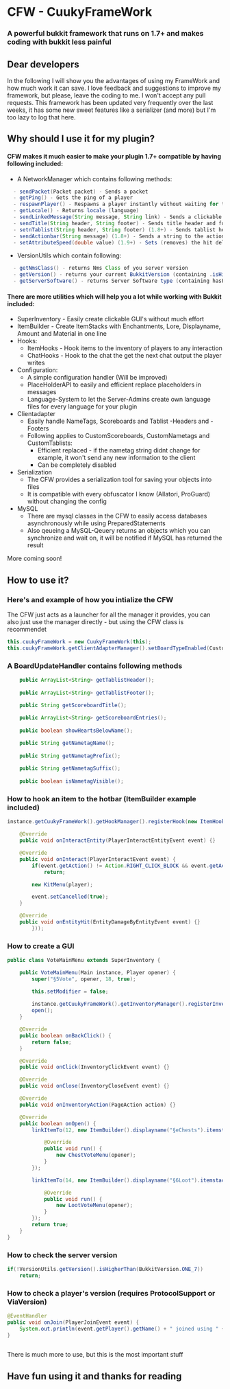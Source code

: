 # CFW - CuukyFrameWork
### A powerful bukkit framework that runs on 1.7+ and makes coding with bukkit less painful

## Dear developers
In the following I will show you the advantages of using my FrameWork and how much work it can save.
I love feedback and suggestions to improve my framework, but please, leave the coding to me.
I won't accept any pull requests.
This framework has been updated very frequently over the last weeks, it has some new sweet features like a serializer (and more)
but I'm too lazy to log that here.

## Why should I use it for my plugin?
#### **CFW** makes it much easier to make your plugin 1.7+ compatible by having following included:

- A NetworkManager which contains following methods:
```java
  - sendPacket(Packet packet) - Sends a packet
  - getPing() - Gets the ping of a player
  - respawnPlayer() - Respawns a player instantly without waiting for them to press the respawn button
  - getLocale() - Returns locale (language) 
  - sendLinkedMessage(String message, String link) - Sends a clickable chat message
  - sendTitle(String header, String footer) - Sends title header and footer
  - setnTablist(String header, String footer) (1.8+) - Sends tablist header and footer
  - sendActionbar(String message) (1.8+) - Sends a string to the actionbar of the player
  - setAttributeSpeed(double value) (1.9+) - Sets (removes) the hit delay implemented in 1.9
```

- VersionUtils which contain following:
```java
  - getNmsClass() - returns Nms Class of you server version
  - getVersion() - returns your current BukkitVersion (containing .isHigherThan and more)
  - getServerSoftware() - returns Server Software type (containing hasForgeSupport etc.)
```

#### There are more utilities which will help you a lot while working with Bukkit included:
- SuperInventory - Easily create clickable GUI's without much effort
- ItemBuilder - Create ItemStacks with Enchantments, Lore, Displayname, Amount and Material in one line
- Hooks:
  - ItemHooks - Hook items to the inventory of players to any interaction 
  - ChatHooks - Hook to the chat the get the next chat output the player writes
- Configuration:
  - A simple configuration handler (Will be improved)
  - PlaceHolderAPI to easily and efficient replace placeholders in messages
  - Language-System to let the Server-Admins create own language files for every language for your plugin
- Clientadapter
  - Easily handle NameTags, Scoreboards and Tablist -Headers and -Footers
  - Following applies to CustomScoreboards, CustomNametags and CustomTablists:
    - Efficient replaced - if the nametag string didnt change for example, it won't send any new information to the client
    - Can be completely disabled
- Serialization
  - The CFW provides a serialization tool for saving your objects into files
  - It is compatible with every obfuscator I know (Allatori, ProGuard) without changing the config
- MySQL
  - There are mysql classes in the CFW to easily access databases asynchronously while using
    PreparedStatements
  - Also qeueing a MySQL-Qeuery returns an objects which you can synchronize and wait on,
    it will be notified if MySQL has returned the result 

More coming soon!

## How to use it?
### Here's and example of how you intialize the CFW
The CFW just acts as a launcher for all the manager it provides, you can also
just use the manager directly - but using the CFW class is recommendet
```java
this.cuukyFrameWork = new CuukyFrameWork(this);
this.cuukyFrameWork.getClientAdapterManager().setBoardTypeEnabled(CustomBoardType.TABLIST, true);
```

### A BoardUpdateHandler contains following methods
```java
	public ArrayList<String> getTablistHeader();
	
	public ArrayList<String> getTablistFooter();

	public String getScoreboardTitle();
	
	public ArrayList<String> getScoreboardEntries();
	
	public boolean showHeartsBelowName();

	public String getNametagName();
	
	public String getNametagPrefix();
	
	public String getNametagSuffix();
	
	public boolean isNametagVisible(); 
```

### How to hook an item to the hotbar (ItemBuilder example included)
```java
instance.getCuukyFrameWork().getHookManager().registerHook(new ItemHook(player, new ItemBuilder().displayname("§bWähle dein Kit").material(Material.CHEST).build(), 0, new ItemHookHandler() {

	@Override
	public void onInteractEntity(PlayerInteractEntityEvent event) {}

	@Override
	public void onInteract(PlayerInteractEvent event) {
		if(event.getAction() != Action.RIGHT_CLICK_BLOCK && event.getAction() != Action.RIGHT_CLICK_AIR)
			return;

		new KitMenu(player);

		event.setCancelled(true);
	}

	@Override
	public void onEntityHit(EntityDamageByEntityEvent event) {}
		}));
```

### How to create a GUI
```java
public class VoteMainMenu extends SuperInventory {

	public VoteMainMenu(Main instance, Player opener) {
		super("§5Vote", opener, 18, true);

		this.setModifier = false;
		
		instance.getCuukyFrameWork().getInventoryManager().registerInventory(this);
		open();
	}

	@Override
	public boolean onBackClick() {
		return false;
	}

	@Override
	public void onClick(InventoryClickEvent event) {}

	@Override
	public void onClose(InventoryCloseEvent event) {}

	@Override
	public void onInventoryAction(PageAction action) {}

	@Override
	public boolean onOpen() {
		linkItemTo(12, new ItemBuilder().displayname("§eChests").itemstack(new ItemStack(Material.CHEST)).build(), new Runnable() {

			@Override
			public void run() {
				new ChestVoteMenu(opener);
			}
		});

		linkItemTo(14, new ItemBuilder().displayname("§6Loot").itemstack(new ItemStack(Material.GOLDEN_APPLE)).build(), new Runnable() {

			@Override
			public void run() {
				new LootVoteMenu(opener);
			}
		});
		return true;
	}
}
```

### How to check the server version
```java
if(!VersionUtils.getVersion().isHigherThan(BukkitVersion.ONE_7))
	return;
```

### How to check a player's version (requires ProtocolSupport or ViaVersion)
```java
@EventHandler
public void onJoin(PlayerJoinEvent event) {
	System.out.println(event.getPlayer().getName() + " joined using " + MinecraftVersion.getMinecraftVersion(event.getPlayer()).getName());
}
	
```

There is much more to use, but this is the most important stuff

## Have fun using it and thanks for reading
